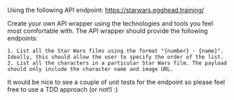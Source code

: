 Using the following API endpoint: https://starwars.egghead.training/

Create your own API wrapper using the technologies and tools you feel most comfortable with. The API wrapper should provide the following endpoints:

	1. List all the Star Wars films using the format "{number} - {name}". Ideally, this should allow the user to specify the order of the list.
	2. List all the characters in a particular Star Wars film. The payload should only include the character name and image URL.
    
It would be nice to see a couple of unit tests for the endpoint so please feel free to use a TDD approach (or not!) :)